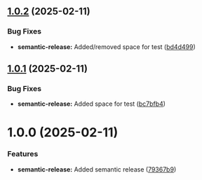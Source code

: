 ## [1.0.2](https://github.com/derBobby/p2signal-notification/compare/v1.0.1...v1.0.2) (2025-02-11)


### Bug Fixes

* **semantic-release:** Added/removed space for test ([bd4d499](https://github.com/derBobby/p2signal-notification/commit/bd4d499fdd06173f9a1c23859789a84ac4d50955))

## [1.0.1](https://github.com/derBobby/p2signal-notification/compare/v1.0.0...v1.0.1) (2025-02-11)


### Bug Fixes

* **semantic-release:** Added space for test ([bc7bfb4](https://github.com/derBobby/p2signal-notification/commit/bc7bfb4ea400b4587bcea5768914e36b9177e9f3))

# 1.0.0 (2025-02-11)


### Features

* **semantic-release:** Added semantic release ([79367b9](https://github.com/derBobby/p2signal-notification/commit/79367b9360eba31327680a36d3b96e947650f6f0))
